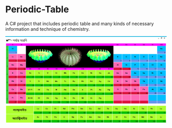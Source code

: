 # Periodic-Table
A C# project that includes periodic table and many kinds of necessary information and technique of chemistry.

<img src="screenshot.jpg">
